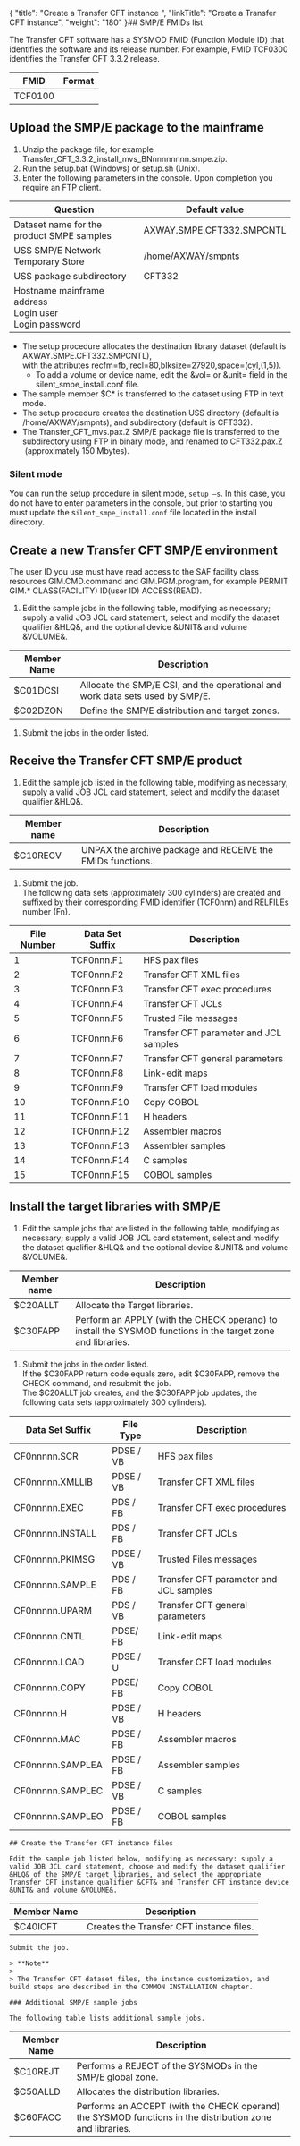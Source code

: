 {
    "title": "Create a Transfer CFT instance ",
    "linkTitle": "Create a Transfer CFT instance",
    "weight": "180"
}## SMP/E FMIDs list

The Transfer CFT software has a SYSMOD FMID (Function Module ID) that identifies the software and its release number. For example, FMID TCF0300 identifies the Transfer CFT 3.3.2 release.


| FMID | Format |
| --- | --- |
| TCF0100 |   |


## Upload the SMP/E package to the mainframe

1. Unzip the package file, for example Transfer\_CFT\_3.3.2\_install\_mvs\_BNnnnnnnnn.smpe.zip.
1. Run the setup.bat (Windows) or setup.sh (Unix).
1. Enter the following parameters in the console. Upon completion you require an FTP client.


| Question | Default value |
| --- | --- |
| Dataset name for the product SMPE samples | AXWAY.SMPE.CFT332.SMPCNTL |
| USS SMP/E Network Temporary Store | /home/AXWAY/smpnts |
| USS package subdirectory | CFT332 |
| Hostname mainframe address<br/> Login user<br/> Login password |  <br/>  |


- The setup procedure allocates the destination library dataset (default is AXWAY.SMPE.CFT332.SMPCNTL),  
    with the attributes recfm=fb,lrecl=80,blksize=27920,space=(cyl,(1,5)).
    -   To add a volume or device name, edit the &vol= or &unit= field in the silent\_smpe\_install.conf file.
- The sample member $C\* is transferred to the dataset using FTP in text mode.
- The setup procedure creates the destination USS directory (default is /home/AXWAY/smpnts), and subdirectory (default is CFT332).
- The Transfer\_CFT\_mvs.pax.Z SMP/E package file is transferred to the subdirectory using FTP in binary mode, and renamed to CFT332.pax.Z  (approximately 150 Mbytes).

### Silent mode

You can run the setup procedure in silent mode, <span class="code">`setup –s`</span>. In this case, you do not have to enter parameters in the console, but prior to starting you must update the s<span class="code">`ilent_smpe_install.conf`</span> file located in the install directory.

## Create a new Transfer CFT SMP/E environment

The user ID you use must have read access to the SAF facility class resources GIM.CMD.command and GIM.PGM.program, for example PERMIT GIM.\* CLASS(FACILITY) ID(user ID) ACCESS(READ).

1. Edit the sample jobs in the following table, modifying as necessary; supply a valid JOB JCL card statement, select and modify the dataset qualifier &HLQ&, and the optional device &UNIT& and volume &VOLUME&.  
    
| Member Name | Description |
| --- | --- |
| $C01DCSI | Allocate the SMP/E CSI, and the operational and work data sets used by SMP/E. |
| $C02DZON | Define the SMP/E distribution and target zones. |

1. Submit the jobs in the order listed.

## Receive the Transfer CFT SMP/E product

1. Edit the sample job listed in the following table, modifying as necessary; supply a valid JOB JCL card statement, select and modify the dataset qualifier &HLQ&.  
    
| Member name | Description |
| --- | --- |
| $C10RECV | UNPAX the archive package and RECEIVE the FMIDs functions. |

1. Submit the job.  
    The following data sets (approximately 300 cylinders) are created and suffixed by their corresponding FMID identifier (TCF0nnn) and RELFILEs number (Fn).  
    
| File Number | Data Set Suffix | Description |
| --- | --- | --- |
|  1 | TCF0nnn.F1 | HFS pax files |
|  2 | TCF0nnn.F2 | Transfer CFT XML files |
|  3 | TCF0nnn.F3 | Transfer CFT exec procedures  |
|  4 | TCF0nnn.F4 | Transfer CFT JCLs |
|  5 | TCF0nnn.F5 | Trusted File messages |
|  6 | TCF0nnn.F6 | Transfer CFT parameter and JCL samples |
|  7 | TCF0nnn.F7 | Transfer CFT general parameters |
|  8 | TCF0nnn.F8 | Link-edit maps |
|  9 | TCF0nnn.F9 | Transfer CFT load modules |
| 10 | TCF0nnn.F10 | Copy COBOL |
| 11 | TCF0nnn.F11 | H headers |
| 12 | TCF0nnn.F12 | Assembler macros |
| 13 | TCF0nnn.F13 | Assembler samples |
| 14 | TCF0nnn.F14 | C samples |
| 15 | TCF0nnn.F15 | COBOL samples |


## Install the target libraries with SMP/E

1. Edit the sample jobs that are listed in the following table, modifying as necessary; supply a valid JOB JCL card statement, select and modify the dataset qualifier &HLQ& and the optional device &UNIT& and volume &VOLUME&.  
    
| Member name | Description |
| --- | --- |
| $C20ALLT | Allocate the Target libraries. |
| $C30FAPP | Perform an APPLY (with the CHECK operand) to install the SYSMOD functions in the target zone and libraries. |


1. Submit the jobs in the order listed.  
    If the $C30FAPP return code equals zero, edit $C30FAPP, remove the CHECK command, and resubmit the job.  
    The $C20ALLT job creates, and the $C30FAPP job updates, the following data sets (approximately 300 cylinders).  

    
| Data Set Suffix | File Type | Description |
| --- | --- | --- |
| CF0nnnnn.SCR  | PDSE / VB | HFS pax files |
| CF0nnnnn.XMLLIB  | PDSE / VB | Transfer CFT XML files |
| CF0nnnnn.EXEC  | PDS / FB | Transfer CFT exec procedures  |
| CF0nnnnn.INSTALL  | PDS / FB | Transfer CFT JCLs |
| CF0nnnnn.PKIMSG  | PDSE / VB | Trusted Files messages |
| CF0nnnnn.SAMPLE  | PDS / FB | Transfer CFT parameter and JCL samples |
| CF0nnnnn.UPARM  | PDS / VB | Transfer CFT general parameters |
| CF0nnnnn.CNTL  | PDSE/ FB | Link-edit maps |
| CF0nnnnn.LOAD  | PDSE / U | Transfer CFT load modules |
| CF0nnnnn.COPY  | PDSE/ FB | Copy COBOL |
| CF0nnnnn.H  | PDSE / VB | H headers |
| CF0nnnnn.MAC  | PDSE / FB | Assembler macros |
| CF0nnnnn.SAMPLEA  | PDSE / FB | Assembler samples |
| CF0nnnnn.SAMPLEC  | PDSE / VB | C samples |
| CF0nnnnn.SAMPLEO  | PDSE / FB | COBOL samples |


    ## Create the Transfer CFT instance files

    Edit the sample job listed below, modifying as necessary: supply a valid JOB JCL card statement, choose and modify the dataset qualifier &HLQ& of the SMP/E target libraries, and select the appropriate Transfer CFT instance qualifier &CFT& and Transfer CFT instance device &UNIT& and volume &VOLUME&.

    
| Member Name | Description |
| --- | --- |
| $C40ICFT | Creates the Transfer CFT instance files. |


    Submit the job.

    > **Note**
    >
    > The Transfer CFT dataset files, the instance customization, and build steps are described in the COMMON INSTALLATION chapter.

    ### Additional SMP/E sample jobs

    The following table lists additional sample jobs.

    
| Member Name | Description |
| --- | --- |
| $C10REJT | Performs a REJECT of the SYSMODs in the SMP/E global zone. |
| $C50ALLD | Allocates the distribution libraries. |
| $C60FACC | Performs an ACCEPT (with the CHECK operand) the SYSMOD functions in the distribution zone and libraries. |

